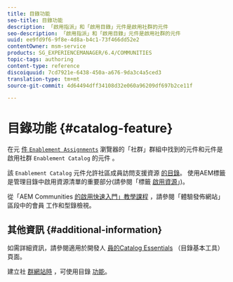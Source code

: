 ```yaml
---
title: 目錄功能
seo-title: 目錄功能
description: 「啟用指派」和「啟用目錄」元件是啟用社群的元件
seo-description: 「啟用指派」和「啟用目錄」元件是啟用社群的元件
uuid: ee9fd9f6-9f8e-4d8a-b4c1-73f466dd52e2
contentOwner: msm-service
products: SG_EXPERIENCEMANAGER/6.4/COMMUNITIES
topic-tags: authoring
content-type: reference
discoiquuid: 7cd7921e-6438-450a-a676-9da3c4a5ced3
translation-type: tm+mt
source-git-commit: 4d64494dff34108d32e060a96209df697b2ce11f

---
```



# 目錄功能 {#catalog-feature}

在元 [ 件 `Enablement Assignments`](assignments.md) 瀏覽器的「社群」群組中找到的元件和元件是啟用社群 `Enablement Catalog` 的元件 [](overview.md#enablement-community)。

該 `Enablement Catalog` 元件允許社區成員訪問支援資源 [的目錄](resources.md)。 使用AEM標籤是管理目錄中啟用資源清單的重要部分(請參閱「標籤 [啟用資源](tag-resources.md)」)。

從「AEM Communities [的啟用快速入門」教學課程](getting-started-enablement.md) ，請參閱「體驗發佈網站」區段中的會員 [](enablement-published-site.md) 工作和型錄檢視。

## 其他資訊 {#additional-information}

如需詳細資訊，請參閱適用於開發人 [員的Catalog Essentials](catalog-developer-essentials.md) （目錄基本工具）頁面。

建立社 [群網站時](functions.md#catalog-function) ，可使用目錄 [功能](sites-console.md)。
